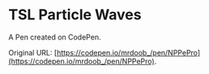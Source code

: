 # TSL Particle Waves

A Pen created on CodePen.

Original URL: [https://codepen.io/mrdoob_/pen/NPPePro](https://codepen.io/mrdoob_/pen/NPPePro).

